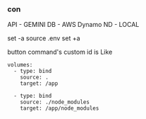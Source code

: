 ### con
API - GEMINI
DB - AWS Dynamo
ND - LOCAL

set -a
source .env
set +a

button command's custom id is <name-arg1-arg2>
Like <champLane-1-Top>

    volumes:
      - type: bind
        source: .
        target: /app

      - type: bind
        source: ./node_modules
        target: /app/node_modules